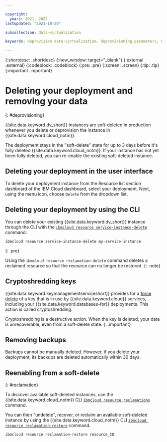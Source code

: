 ```yaml
---

copyright:
  years: 2021, 2022
lastupdated: "2021-10-20"

subcollection: data-virtualization

keywords: deprovision data-virtualization, deprovisioning parameters, delete

---
```


{:shortdesc: .shortdesc}
{:new_window: target="_blank"}
{:external .external}
{:codeblock: .codeblock}
{:pre: .pre}
{:screen: .screen}
{:tip: .tip}
{:important .important}


# Deleting your deployment and removing your data
{: #deprovisioning}

{{site.data.keyword.dv_short}} instances are soft-deleted in production whenever you delete or deprovision the instance in {{site.data.keyword.cloud_notm}}. 

The deployment stays in the "soft-delete" state for up to 3 days before it's fully deleted {{site.data.keyword.cloud_notm}}.  If your instance has not yet been fully deleted, you can re-enable the existing soft-deleted instance.

## Deleting your deployment in the user interface 
To delete your deployment instance from the Resource list section dashboard of the IBM Cloud dashboard, select your deployment. Next, using the menu icon, choose `Delete` from the dropdown list. 

## Deleting your deployment by using the CLI
You can delete your existing {{site.data.keyword.dv_short}} instance through the CLI with the [`ibmcloud resource service-instance-delete`](https://cloud.ibm.com/docs/cli?topic=cli-ibmcloud_commands_resource#ibmcloud_resource_service_instance_delete) command:
```
ibmcloud resource service-instance-delete my-service-instance
```
{: .pre}

Using the `ibmcloud resource reclamation-delete` command deletes a reclaimed resource so that the resource can no longer be restored.
{: .note}

## Cryptoshredding keys

{{site.data.keyword.keymanagementserviceshort}} provides for a [force delete](/docs/key-protect?topic=key-protect-delete-keys) of a key that is in use by {{site.data.keyword.cloud}} services, including your {{site.data.keyword.databases-for}} deployments. This action is called cryptoshredding. 

Cryptoshredding is a destructive action. When the key is deleted, your data is unrecoverable, even from a soft-delete state.
{: .important}

## Removing backups

Backups cannot be manually deleted. However, if you delete your deployment, its backups are deleted automatically within 30 days. 

## Reenabling from a soft-delete
{: #reclamation}

To discover available soft-deleted instances, use the {{site.data.keyword.cloud_notm}} CLI [`ibmcloud resource reclamations`](https://cloud.ibm.com/docs/cli?topic=cli-ibmcloud_commands_resource#ibmcloud_resource_reclamations) command.

You can then "undelete", recover, or reclaim an available soft-deleted instance by using the {{site.data.keyword.cloud_notm}} CLI [`ibmcloud resource reclamation-restore`](https://cloud.ibm.com/docs/cli?topic=cli-ibmcloud_commands_resource#ibmcloud_resource_reclamation_restore) command.

```
ibmcloud resource reclamation-restore resource_ID
```